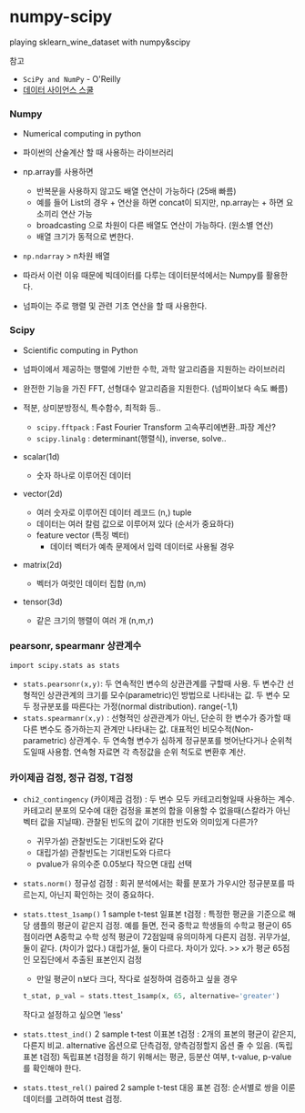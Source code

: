 # numpy-scipy
playing sklearn_wine_dataset with numpy&amp;scipy 

참고
- `SciPy and NumPy` - O'Reilly
- [데이터 사이언스 스쿨]( https://datascienceschool.net/02%20mathematics/02.01%20%EB%8D%B0%EC%9D%B4%ED%84%B0%EC%99%80%20%ED%96%89%EB%A0%AC.html)

### Numpy
- Numerical computing in python 
- 파이썬의 산술계산 할 때 사용하는 라이브러리
- np.array를 사용하면
	
    - 반복문을 사용하지 않고도 배열 연산이 가능하다 (25배 빠름)
    - 예를 들어 List의 경우 + 연산을 하면 concat이 되지만, np.array는 + 하면 요소끼리 연산 가능
    - broadcasting 으로 차원이 다른 배열도 연산이 가능하다. (원소별 연산)
    - 배열 크기가 동적으로 변한다. 
- `np.ndarray` > n차원 배열
- 따라서 이런 이유 때문에 빅데이터를 다루는 데이터분석에서는 Numpy를 활용한다. 
- 넘파이는 주로 행렬 및 관련 기초 연산을 할 때 사용한다.

### Scipy
- Scientific computing in Python
- 넘파이에서 제공하는 행렬에 기반한 수학, 과학 알고리즘을 지원하는 라이브러리
- 완전한 기능을 가진 FFT, 선형대수 알고리즘을 지원한다. (넘파이보다 속도 빠름)
- 적분, 상미분방정식, 특수함수, 최적화 등..
	
    - `scipy.fftpack` : Fast Fourier Transform 고속푸리에변환..파장 계산?
    - `scipy.linalg`  : determinant(행렬식), inverse, solve..


- scalar(1d)
	- 숫자 하나로 이루어진 데이터
- vector(2d)
	- 여러 숫자로 이루어진 데이터 레코드 (n,) tuple
	- 데이터는 여러 칼럼 값으로 이루어져 있다 (순서가 중요하다)
	- feature vector (특징 벡터)
		- 데이터 벡터가 예측 문제에서 입력 데이터로 사용될 경우 
- matrix(2d)
	- 벡터가 여럿인 데이터 집합 (n,m)
- tensor(3d) 
	- 같은 크기의 행렬이 여러 개 (n,m,r)

### pearsonr, spearmanr 상관계수
`import scipy.stats as stats`

- `stats.pearsonr(x,y)`: 두 연속적인 변수의 상관관계를 구할때 사용. 두 변수간 선형적인 상관관계의 크기를 모수(parametric)인 방법으로 나타내는 값. 두 변수 모두 정규분포를 따른다는 가정(normal distribution). range(-1,1)
- `stats.spearmanr(x,y)` : 선형적인 상관관계가 아닌, 단순히 한 변수가 증가할 때 다른 변수도 증가하는지 관계만 나타내는 값. 
대표적인 비모수적(Non-parametric) 상관계수. 두 연속형 변수가 심하게 정규분포를 벗어난다거나 순위척도일때 사용함. 연속형 자료면 각 측정값을 순위 척도로 변환후 계산. 


### 카이제곱 검정, 정규 검정, T검정

- `chi2_contingency` (카이제곱 검정) : 두 변수 모두 카테고리형일때 사용하는 계수. 카테고리 분포의 모수에 대한 검정을 표본의 합을 이용할 수 없을때(스칼라가 아닌 벡터 값을 지닐때). 관찰된 빈도의 값이 기대한 빈도와 의미있게 다른가? 
	
    - 귀무가설) 관찰빈도는 기대빈도와 같다
    - 대립가설) 관찰빈도는 기대빈도와 다르다
    - pvalue가 유의수준 0.05보다 작으면 대립 선택

- `stats.norm()` 정규성 검정 : 회귀 분석에서는 확률 분포가 가우시안 정규분포를 따르는지, 아닌지 확인하는 것이 중요하다. 

- `stats.ttest_1samp()` 1 sample t-test 일표본 t검정 : 특정한 평균을 기준으로 해당 샘플의 평균이 같은지 검정. 예를 들면, 전국 중학교 학생들의 수학교 평균이 65점이라면 A중학교 수학 성적 평균이 72점일때 유의미하게 다른지 검정. 귀무가설, 둘이 같다. (차이가 없다.) 대립가설, 둘이 다르다. 차이가 있다. >> x가 평균 65점인 모집단에서 추출된 표본인지 검정
	
    - 만일 평균이 n보다 크다, 작다로 설정하여 검증하고 싶을 경우
    ```py
    t_stat, p_val = stats.ttest_1samp(x, 65, alternative='greater')
    ```
    작다고 설정하고 싶으면 'less'
- `stats.ttest_ind()` 2 sample t-test 이표본 t검정 : 2개의 표본의 평균이 같은지, 다른지 비교. alternative 옵션으로 단측검정, 양측검정할지 옵션 줄 수 있음. (독립표본 t검정)
독립표본 t검정을 하기 위해서는 평균, 등분산 여부, t-value, p-value를 확인해야 한다. 

- `stats.ttest_rel()` paired 2 sample t-test 대응 표본 검정: 순서별로 쌍을 이룬 데이터를 고려하여 ttest 검정.
	
